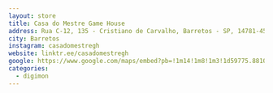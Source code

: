 ```yaml
---
layout: store
title: Casa do Mestre Game House
address: Rua C-12, 135 - Cristiano de Carvalho, Barretos - SP, 14781-454
city: Barretos
instagram: casadomestregh
website: linktr.ee/casadomestregh
google: https://www.google.com/maps/embed?pb=!1m14!1m8!1m3!1d59775.88108365131!2d-48.6198635!3d-20.547485!3m2!1i1024!2i768!4f13.1!3m3!1m2!1s0x94bb9b005e15c36b%3A0xa03d7f2aa571fd7b!2sCasa%20do%20Mestre%20-%20GH!5e0!3m2!1spt-BR!2sbr!4v1760009224899!5m2!1spt-BR!2sbr
categories:
  - digimon
---
```

